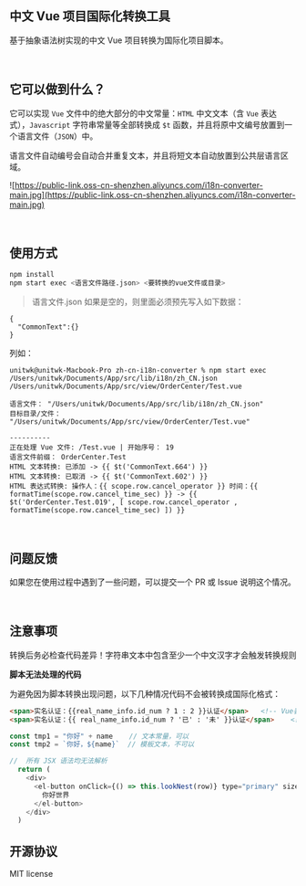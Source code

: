 中文 Vue 项目国际化转换工具
-----
基于抽象语法树实现的中文 Vue 项目转换为国际化项目脚本。

<br />

它可以做到什么？
-----
它可以实现  `Vue` 文件中的绝大部分的中文常量：`HTML` 中文文本（含 `Vue` 表达式），`Javascript` 字符串常量等全部转换成 `$t` 函数，并且将原中文编号放置到一个语言文件（`JSON`）中。

语言文件自动编号会自动合并重复文本，并且将短文本自动放置到公共层语言区域。

![https://public-link.oss-cn-shenzhen.aliyuncs.com/i18n-converter-main.jpg](https://public-link.oss-cn-shenzhen.aliyuncs.com/i18n-converter-main.jpg)


<br />

使用方式
-----
```bash
npm install
npm start exec <语言文件路径.json> <要转换的vue文件或目录>
```

> 语言文件.json 如果是空的，则里面必须预先写入如下数据：
```
{
  "CommonText":{}
}
```

列如：

```
unitwk@unitwk-Macbook-Pro zh-cn-i18n-converter % npm start exec /Users/unitwk/Documents/App/src/lib/i18n/zh_CN.json /Users/unitwk/Documents/App/src/view/OrderCenter/Test.vue

语言文件： "/Users/unitwk/Documents/App/src/lib/i18n/zh_CN.json"
目标目录/文件： "/Users/unitwk/Documents/App/src/view/OrderCenter/Test.vue"

----------
正在处理 Vue 文件: /Test.vue | 开始序号： 19
语言文件前缀： OrderCenter.Test
HTML 文本转换: 已添加 -> {{ $t('CommonText.664') }}
HTML 文本转换: 已取消 -> {{ $t('CommonText.602') }}
HTML 表达式转换: 操作人：{{ scope.row.cancel_operator }} 时间：{{ formatTime(scope.row.cancel_time_sec) }} -> {{ $t('OrderCenter.Test.019', [ scope.row.cancel_operator , formatTime(scope.row.cancel_time_sec) ]) }}

```

<br />

问题反馈
-----
如果您在使用过程中遇到了一些问题，可以提交一个 PR 或 Issue 说明这个情况。

<br />


注意事项
-----
转换后务必检查代码差异！字符串文本中包含至少一个中文汉字才会触发转换规则

**脚本无法处理的代码**

为避免因为脚本转换出现问题，以下几种情况代码不会被转换成国际化格式：

```html
<span>实名认证：{{real_name_info.id_num ? 1 : 2 }}认证</span>   <!-- Vue表达式内不含中文，可以 -->
<span>实名认证：{{ real_name_info.id_num ? '已' : '未' }}认证</span>    <!-- Vue表达式内含中文，不可以 -->
```

```javascript
const tmp1 = "你好" + name    // 文本常量，可以
const tmp2 = `你好，${name}`  // 模板文本，不可以
```

```javascript
//  所有 JSX 语法均无法解析
  return (
    <div>
      <el-button onClick={() => this.lookNest(row)} type="primary" size="small">
        你好世界
      </el-button>
    </div>
  )
```


开源协议
-----
MIT license

<br />

